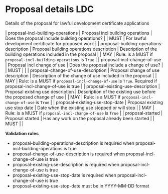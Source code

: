 # Proposal details LDC

Details of the proposal for lawful development certificate applications

| proposal-incl-building-operations | Proposal incl building operations | Does the proposal include building operations? |  | MUST | For lawful development certificate for proposed work |
| proposal-building-operations-description | Proposal building operations description | Description of the building operations included in the proposal |  | MAY | Rule: is a MUST if `proposal-incl-building-operations` is `True` |
| proposal-incl-change-of-use | Proposal incl change of use | Does the proposal include a change of use? |  | MUST |  |
| proposal-change-of-use-description | Proposal change of use description | Description of the change of use included in the proposal |  | MAY | Rule: is a MUST if `proposal-incl-change-of-use` is `True`. Required if proposal-incl-change-of-use is true |
| proposal-existing-use-description | Proposal existing use description | Description of the existing use before the proposed change of use |  | MAY | Rule: is a MUST if `proposal-incl-change-of-use` is `True` |
| proposal-existing-use-stop-date | Proposal existing use stop date | Date when the existing use stopped or will stop |  | MAY | Rule: is a MUST if `proposal-incl-change-of-use` is `True` |
| proposal-started | Proposal started | Has any work on the proposal already been started |  | MUST |  |

**Validation rules**

- proposal-building-operations-description is required when proposal-incl-building-operations is true
- proposal-change-of-use-description is required when proposal-incl-change-of-use is true
- proposal-existing-use-description is required when proposal-incl-change-of-use is true
- proposal-existing-use-stop-date is required when proposal-incl-change-of-use is true
- proposal-existing-use-stop-date must be in YYYY-MM-DD format